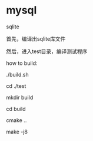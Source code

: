 # mysql
sqlite

首先，编译出sqlite库文件

然后，进入test目录，编译测试程序

how to build:

./build.sh

cd ./test

mkdir build

cd build

cmake ..

make -j8
